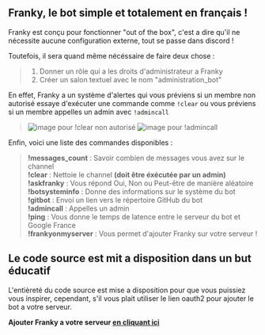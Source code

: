 ## Franky, le bot simple et totalement en français ! ##
Franky est conçu pour fonctionner "out of the box", c'est a dire qu'il ne nécessite aucune configuration externe, tout se passe dans discord !

Toutefois, il sera quand même nécéssaire de faire deux chose :

> 1) Donner un rôle qui a les droits d'administrateur a Franky
> 2) Créer un salon textuel avec le nom "administration_bot"

En effet, Franky a un système d'alertes qui vous préviens si un membre non autorisé essaye d'exécuter une commande comme `!clear` ou vous préviens si un membre appelles un admin avec `!admincall`

>![image pour !clear non autorisé](https://github.com/VinCySrOw/SrOw_bot/blob/master/readme_images/Capture%20d’écran%202017-05-16%20à%2014.29.56.png)
>![image pour !admincall](https://github.com/VinCySrOw/SrOw_bot/blob/master/readme_images/Capture%20d’écran%202017-05-16%20à%2014.30.30.png)

Enfin, voici une liste des commandes disponibles :  
> **!messages_count** : Savoir combien de messages vous avez sur le channel  
> **!clear** : Nettoie le channel **(doit être éxécutée par un admin)**  
> **!askfranky** : Vous répond Oui, Non ou Peut-être de manière aléatoire  
> **!botsysteminfo** : Donne des informations sur le système du bot  
> **!gitbot** : Envoi un lien vers le répertoire GitHub du bot  
> **!admincall** : Appelles un admin  
> **!ping** : Vous donne le temps de latence entre le serveur du bot et Google France  
> **!frankyonmyserver** : Vous permet d'ajouter Franky sur votre serveur !  

## Le code source est mit a disposition dans un but éducatif ##
L'entièreté du code source est mise a disposition pour que vous puissiez vous inspirer, cependant, s'il vous plait utiliser le lien oauth2 pour ajouter le bot a votre serveur. 

**Ajouter Franky a votre serveur [en cliquant ici](https://discordapp.com/oauth2/authorize?client_id=313789513522610176&scope=bot&permissions=0)**
